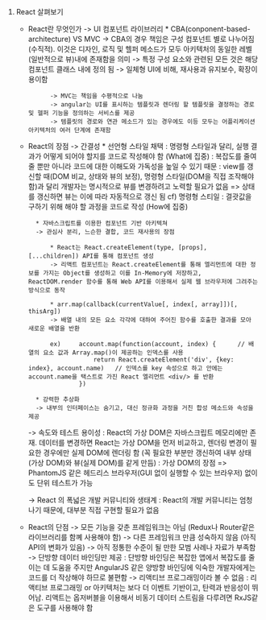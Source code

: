 1. React 살펴보기
    * React란 무엇인가
        -> UI 컴포넌트 라이브러리
            *   CBA(conponent-based-architecture) VS MVC
                -> CBA의 경우 책임은 구성 컴포넌트 별로 나누어짐(수직적). 이것은 디자인, 로직 및 헬퍼 메소드가 모두 아키텍처의 동일한 레벨(일반적으로 뷰)내에 존재함을 의미
                -> 특정 구성 요소와 관련된 모든 것은 해당 컴포넌트 클래스 내에 정의 됨
                -> 일체형 UI에 비해, 재사용과 유지보수, 확장이 용이함

                -> MVC는 책임을 수평적으로 나눔
                -> angular는 UI를 표시하는 템플릿과 렌더링 할 템플릿을 결정하는 경로 및 헬퍼 기능을 정의하는 서비스를 제공
                -> 템플릿의 경로와 연관 메소드가 있는 경우에도 이등 모두는 어플리케이션 아키텍처의 여러 단계에 존재함
            
    * React의 장점
        -> 간결성
            * 선언형 스타일 채택
            : 명령형 스타일과 달리, 실행 결과가 어떻게 되어야 할지를 코드로 작성해야 함 (What에 집중)
            : 복잡도를 줄여줄 뿐만 아니라 코드에 대한 이해도와 가독성을 높일 수 있기 때문
            : view를 갱신할 때(DOM 비교, 상태와 뷰의 보정), 명령형 스타일(DOM을 직접 조작해야 함)과 달리 개발자는 명시적으로 뷰를 변경하려고 노력할 필요가 없음 => 상태를 갱신하면 뷰는 이에 따라 자동적으로 갱신 됨
            cf) 명령형 스티일 : 결괏값을 구하기 위해 해야 할 과정을 코드로 작성 (How에 집중)

            * 자바스크립트를 이용한 컴포넌트 기반 아키텍쳐
            -> 관심사 분리, 느슨한 결합, 코드 재사용의 장점

                * React는 React.createElement(type, [props], [...children]) API를 통해 컴포넌트 생성
                -> 리액트 컴포넌트는 React.createElement를 통해 엘리먼트에 대한 정보를 가지는 Object를 생성하고 이를 In-Memory에 저장하고, ReactDOM.render 함수를 통해 Web API를 이용해서 실제 웹 브라우저에 그려주는 방식으로 동작

                * arr.map(callback(currentValue[, index[, array]])[, thisArg])
                -> 배열 내의 모든 요소 각각에 대하여 주어진 함수를 호출한 결과를 모아 새로운 배열을 반환

                ex)     account.map(function(account, index) {      // 배열의 요소 값과 Array.map()이 제공하는 인덱스를 사용
                            return React.createElement('div', {key: index}, account.name)   // 인덱스를 key 속성으로 하고 안에는 account.name을 택스트로 가진 React 엘리먼트 <div/> 를 반환
                        })

            * 강력한 추상화
            -> 내부의 인터페이스는 숨기고, 대신 정규화 과정을 거친 합성 메소드와 속성을 제공


        -> 속도와 테스트 용이성
            : React의 가상 DOM은 자바스크립트 메모리에만 존재. 데이터를 변경하면 React는 가상 DOM을 먼저 비교하고, 렌더링 변경이 필요한 경우에만 실제 DOM에 렌더링 함 (꼭 필요한 부분만 갱신하여 내부 상태(가상 DOM)와 뷰(실제 DOM)를 같게 만듬)
            : 가상 DOM의 장점 => PhantomJS 같은 헤드리스 브라우저(GUI 없이 실행할 수 있는 브라우저) 없이도 단위 테스트가 가능

        -> React 의 폭넓은 개발 커뮤니티와 생태계
            : React의 개발 커뮤니티는 엄청나기 때문에, 대부분 직접 구현할 필요가 없음

    
    * React의 단점
        -> 모든 기능을 갖춘 프레임워크는 아님 (Redux나 Router같은 라이브러리를 함꼐 사용해야 함)
        -> 다른 프레임워크 만큼 성숙하지 않음 (아직 API의 변화가 있음)
        -> 아직 정통한 수준이 될 만한 모범 사례나 자료가 부족함
        -> 단방향 데이터 바인딩만 제공
            : 단방향 바인딩은 복잡한 앱에서 복잡도를 줄이는 데 도움을 주지만 AngularJS 같은 양방향 바인딩에 익숙한 개발자에게는 코드를 더 작상해야 하므로 불편함
        -> 리액티브 프로그래밍이라 볼 수 없음
            : 리액티브 프로그래밍 or 아키텍처는 보다 더 이벤트 기반이고, 탄력과 반응성이 뛰어남. 리액트는 옵저버블을 이용해서 비동기 데이터 스트림을 다루려면 RxJS같은 도구를 사용해야 함





